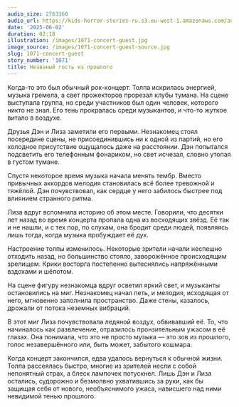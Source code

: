 ```yaml
---
audio_size: 2763360
audio_url: https://kids-horror-stories-ru.s3.eu-west-1.amazonaws.com/audio/1071-concert-guest.mp3
date: '2025-06-02'
duration: 02:18
illustration: /images/1071-concert-guest.jpg
image_source: /images/1071-concert-guest-source.jpg
slug: 1071-concert-guest
story_number: '1071'
title: Незваный гость из прошлого
---
```


Когда-то это был обычный рок-концерт. Толпа искрилась энергией, музыка гремела, а свет прожекторов прорезал клубы тумана. На сцене выступала группа, но среди участников был один человек, которого никто не знал. Его тень прокралась среди музыкантов, и что-то жуткое витало в воздухе.

Друзья Дэн и Лиза заметили его первыми. Незнакомец стоял посередине сцены, не присоединившись ни к одной из партий, но его холодное присутствие ощущалось даже на расстоянии. Дэн попытался подсветить его телефонным фонариком, но свет исчезал, словно утопая в густом тумане.

Спустя некоторое время музыка начала менять тембр. Вместо привычных аккордов мелодия становилась всё более тревожной и тяжёлой. Дэн почувствовал, как сердце у него забилось быстрее под влиянием странного ритма.

Лиза вдруг вспомнила историю об этом месте. Говорили, что десятки лет назад во время концерта пропала одна из восходящих звёзд. Её так и не нашли, и с тех пор, по слухам, она бродит среди людей, появляясь лишь тогда, когда музыка пробуждает её дух.

Настроение толпы изменилось. Некоторые зрители начали неспешно отходить назад, но большинство стояло, заворожённое происходящим зрелищем. Крики восторга постепенно вытеснялись напряжёнными вздохами и шёпотом.

На сцене фигуру незнакомца вдруг осветил яркий свет, и музыканты остановились на миг. Незнакомец начал петь, и мелодия, исходящая от него, мгновенно заполнила пространство. Даже стены, казалось, дрожали от потока неземных вибраций.

В этот миг Лиза почувствовала ледяной воздух, обвивавший её. То, что начиналось как развлечение, отразилось пронзительным ужасом в её глазах. Она понимала, что это не просто музыка — это зов из прошлого, голос незавершённого или, быть может, забытого кошмара.

Когда концерт закончился, едва удалось вернуться к обычной жизни. Толпа рассеялась быстро, многие из зрителей несли с собой непонятный страх, а блеск лампочек потускнел. Лишь Дэн и Лиза остались, судорожно и безмолвно ухватившись за руки, как бы защищая себя от нового, необъяснимого ужаса, нависшего над ними невидимой тенью прошлого.